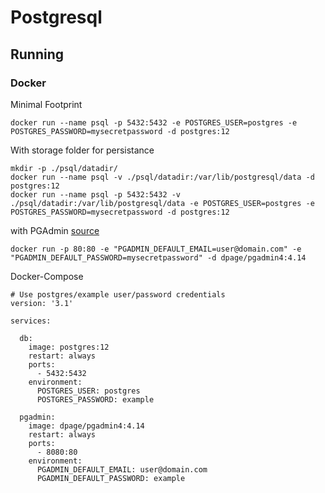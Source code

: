 # Postgresql

## Running

### Docker

Minimal Footprint
```
docker run --name psql -p 5432:5432 -e POSTGRES_USER=postgres -e POSTGRES_PASSWORD=mysecretpassword -d postgres:12
```

With storage folder for persistance
```
mkdir -p ./psql/datadir/
docker run --name psql -v ./psql/datadir:/var/lib/postgresql/data -d postgres:12
docker run --name psql -p 5432:5432 -v ./psql/datadir:/var/lib/postgresql/data -e POSTGRES_USER=postgres -e POSTGRES_PASSWORD=mysecretpassword -d postgres:12
```

with PGAdmin [source](https://hub.docker.com/r/dpage/pgadmin4/)

```
docker run -p 80:80 -e "PGADMIN_DEFAULT_EMAIL=user@domain.com" -e "PGADMIN_DEFAULT_PASSWORD=mysecretpassword" -d dpage/pgadmin4:4.14
```

Docker-Compose

```
# Use postgres/example user/password credentials
version: '3.1'

services:

  db:
    image: postgres:12
    restart: always
    ports:
      - 5432:5432
    environment:
      POSTGRES_USER: postgres
      POSTGRES_PASSWORD: example

  pgadmin:
    image: dpage/pgadmin4:4.14
    restart: always
    ports:
      - 8080:80
    environment:
      PGADMIN_DEFAULT_EMAIL: user@domain.com
      PGADMIN_DEFAULT_PASSWORD: example

```